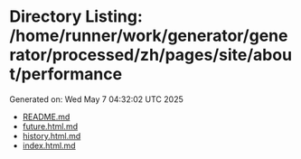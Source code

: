# Directory Listing: /home/runner/work/generator/generator/processed/zh/pages/site/about/performance
Generated on: Wed May  7 04:32:02 UTC 2025

- [README.md](README.md)
- [future.html.md](future.html.md)
- [history.html.md](history.html.md)
- [index.html.md](index.html.md)

